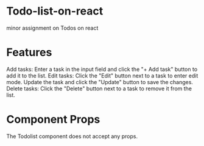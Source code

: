 # Todo-list-on-react
minor assignment on Todos on react

# Features

Add tasks: Enter a task in the input field and click the "+ Add task" button to add it to the list.
Edit tasks: Click the "Edit" button next to a task to enter edit mode. Update the task and click the "Update" button to save the changes.
Delete tasks: Click the "Delete" button next to a task to remove it from the list.
# Component Props

The Todolist component does not accept any props.
